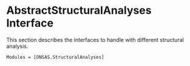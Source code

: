 # AbstractStructuralAnalyses Interface

This section describes the interfaces to handle with different structural analysis. 

```@autodocs
Modules = [ONSAS.StructuralAnalyses]
```